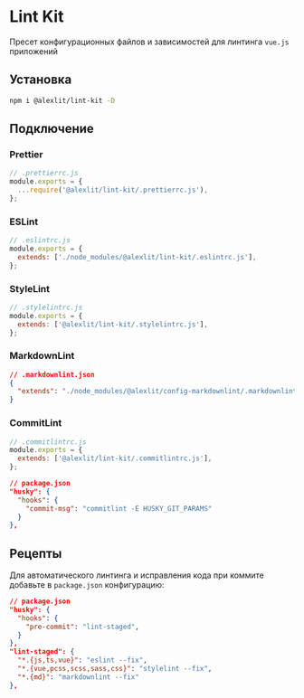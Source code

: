 # Lint Kit

Пресет конфигурационных файлов и зависимостей для линтинга `vue.js` приложений

## Установка

```sh
npm i @alexlit/lint-kit -D
```

## Подключение

### Prettier

```js
// .prettierrc.js
module.exports = {
  ...require('@alexlit/lint-kit/.prettierrc.js'),
};
```

### ESLint

```js
// .eslintrc.js
module.exports = {
  extends: ['./node_modules/@alexlit/lint-kit/.eslintrc.js'],
};
```

### StyleLint

```js
// .stylelintrc.js
module.exports = {
  extends: ['@alexlit/lint-kit/.stylelintrc.js'],
};
```

### MarkdownLint

```json
// .markdownlint.json
{
  "extends": "./node_modules/@alexlit/config-markdownlint/.markdownlint.json"
}
```

### CommitLint

```js
// .commitlintrc.js
module.exports = {
  extends: ['@alexlit/lint-kit/.commitlintrc.js'],
};
```

```json
// package.json
"husky": {
  "hooks": {
    "commit-msg": "commitlint -E HUSKY_GIT_PARAMS"
  }
},
```

## Рецепты

Для автоматического линтинга и исправления кода при коммите добавьте в
`package.json` конфигурацию:

```json
// package.json
"husky": {
  "hooks": {
    "pre-commit": "lint-staged",
  }
},
"lint-staged": {
  "*.{js,ts,vue}": "eslint --fix",
  "*.{vue,pcss,scss,sass,css}": "stylelint --fix",
  "*.{md}": "markdownlint --fix"
},
```
